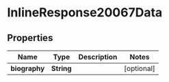 
# InlineResponse20067Data

## Properties
Name | Type | Description | Notes
------------ | ------------- | ------------- | -------------
**biography** | **String** |  |  [optional]



